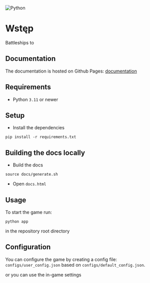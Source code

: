 ![Python](https://img.shields.io/badge/python-v3.11+-blue.svg)

# Wstęp
Battleships to

## Documentation

The documentation is hosted on Github Pages: [documentation](https://aszokalski.github.io/Battleships-Docs/)

## Requirements

- Python `3.11` or newer

## Setup

- Install the dependencies

```Sh
pip install -r requirements.txt
```

## Building the docs locally

- Build the docs

```Sh
source docs/generate.sh
```

- Open `docs.html`


## Usage
To start the game run:
```Sh
python app
```
in the repository root directory

## Configuration

You can configure the game by creating a config file: `configs/user_config.json` based on `configs/default_config.json`.

or you can use the in-game settings